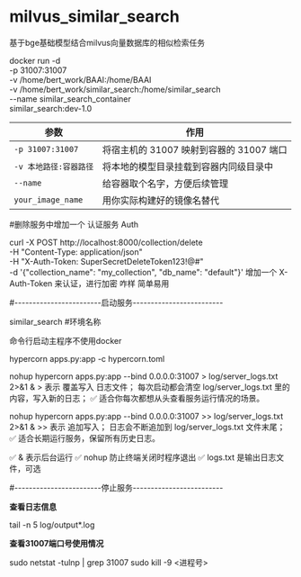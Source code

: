 # milvus_similar_search
基于bge基础模型结合milvus向量数据库的相似检索任务



docker run -d \
  -p 31007:31007 \
  -v /home/bert_work/BAAI:/home/BAAI \
  -v /home/bert_work/similar_search:/home/similar_search \
  --name similar_search_container \
  similar_search:dev-1.0

| 参数                | 作用                          |
| ----------------- | --------------------------- |
| `-p 31007:31007`  | 将宿主机的 31007 映射到容器的 31007 端口 |
| `-v 本地路径:容器路径`    | 将本地的模型目录挂载到容器内同级目录中         |
| `--name`          | 给容器取个名字，方便后续管理              |
| `your_image_name` | 用你实际构建好的镜像名替代               |


#删除服务中增加一个 认证服务  Auth

curl -X POST http://localhost:8000/collection/delete \
  -H "Content-Type: application/json" \
  -H "X-Auth-Token: SuperSecretDeleteToken123!@#" \
  -d '{"collection_name": "my_collection", "db_name": "default"}'
  增加一个  X-Auth-Token  来认证，进行加密  咋样   简单易用



#------------------------启动服务-------------------------

similar_search #环境名称

命令行启动主程序不使用docker

hypercorn apps.py:app -c hypercorn.toml


nohup hypercorn apps.py:app --bind 0.0.0.0:31007 > log/server_logs.txt 2>&1 &
    > 表示 覆盖写入 日志文件；
    每次启动都会清空 log/server_logs.txt 里的内容，写入新的日志；
    ✅ 适合你每次都想从头查看服务运行情况的场景。

nohup hypercorn apps.py:app --bind 0.0.0.0:31007 >> log/server_logs.txt 2>&1 &
    >> 表示 追加写入；
    日志会不断追加到 log/server_logs.txt 文件末尾；
    ✅ 适合长期运行服务，保留所有历史日志。

✅ & 表示后台运行
✅ nohup 防止终端关闭时程序退出
✅ logs.txt 是输出日志文件，可选


#------------------------停止服务-------------------------

**查看日志信息**

tail -n 5 log/output*.log

**查看31007端口号使用情况**

sudo netstat -tulnp | grep 31007
sudo kill -9 <进程号>







